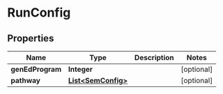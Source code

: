 

# RunConfig


## Properties

| Name | Type | Description | Notes |
|------------ | ------------- | ------------- | -------------|
|**genEdProgram** | **Integer** |  |  [optional] |
|**pathway** | [**List&lt;SemConfig&gt;**](SemConfig.md) |  |  [optional] |



